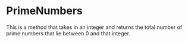 # PrimeNumbers
This is a method that takes in an integer and returns the total number of prime numbers that lie between 0 and that integer.
